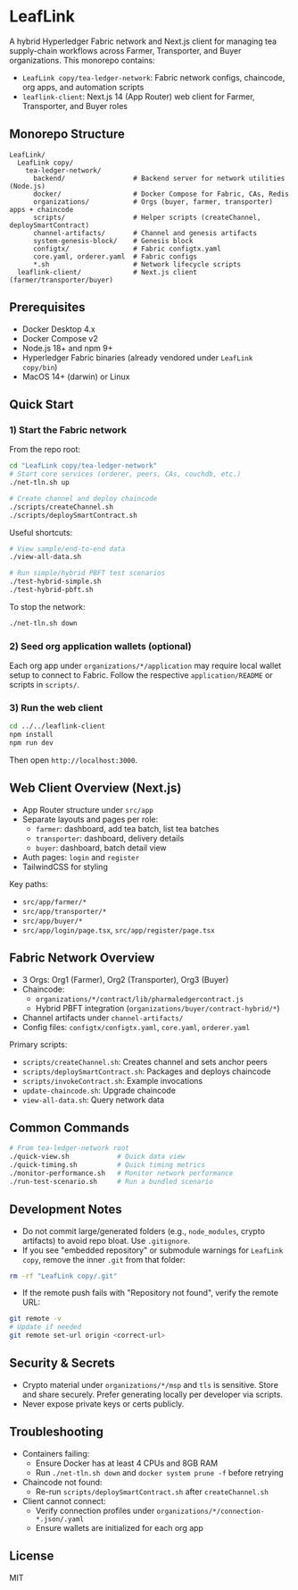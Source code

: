# LeafLink

A hybrid Hyperledger Fabric network and Next.js client for managing tea supply-chain workflows across Farmer, Transporter, and Buyer organizations. This monorepo contains:

- `LeafLink copy/tea-ledger-network`: Fabric network configs, chaincode, org apps, and automation scripts
- `leaflink-client`: Next.js 14 (App Router) web client for Farmer, Transporter, and Buyer roles

## Monorepo Structure

```
LeafLink/
  LeafLink copy/
    tea-ledger-network/
      backend/                 # Backend server for network utilities (Node.js)
      docker/                  # Docker Compose for Fabric, CAs, Redis
      organizations/           # Orgs (buyer, farmer, transporter) apps + chaincode
      scripts/                 # Helper scripts (createChannel, deploySmartContract)
      channel-artifacts/       # Channel and genesis artifacts
      system-genesis-block/    # Genesis block
      configtx/                # Fabric configtx.yaml
      core.yaml, orderer.yaml  # Fabric configs
      *.sh                     # Network lifecycle scripts
  leaflink-client/             # Next.js client (farmer/transporter/buyer)
```

## Prerequisites

- Docker Desktop 4.x
- Docker Compose v2
- Node.js 18+ and npm 9+
- Hyperledger Fabric binaries (already vendored under `LeafLink copy/bin`)
- MacOS 14+ (darwin) or Linux

## Quick Start

### 1) Start the Fabric network

From the repo root:

```bash
cd "LeafLink copy/tea-ledger-network"
# Start core services (orderer, peers, CAs, couchdb, etc.)
./net-tln.sh up

# Create channel and deploy chaincode
./scripts/createChannel.sh
./scripts/deploySmartContract.sh
```

Useful shortcuts:

```bash
# View sample/end-to-end data
./view-all-data.sh

# Run simple/hybrid PBFT test scenarios
./test-hybrid-simple.sh
./test-hybrid-pbft.sh
```

To stop the network:

```bash
./net-tln.sh down
```

### 2) Seed org application wallets (optional)

Each org app under `organizations/*/application` may require local wallet setup to connect to Fabric.
Follow the respective `application/README` or scripts in `scripts/`.

### 3) Run the web client

```bash
cd ../../leaflink-client
npm install
npm run dev
```

Then open `http://localhost:3000`.

## Web Client Overview (Next.js)

- App Router structure under `src/app`
- Separate layouts and pages per role:
  - `farmer`: dashboard, add tea batch, list tea batches
  - `transporter`: dashboard, delivery details
  - `buyer`: dashboard, batch detail view
- Auth pages: `login` and `register`
- TailwindCSS for styling

Key paths:

- `src/app/farmer/*`
- `src/app/transporter/*`
- `src/app/buyer/*`
- `src/app/login/page.tsx`, `src/app/register/page.tsx`

## Fabric Network Overview

- 3 Orgs: Org1 (Farmer), Org2 (Transporter), Org3 (Buyer)
- Chaincode:
  - `organizations/*/contract/lib/pharmaledgercontract.js`
  - Hybrid PBFT integration (`organizations/buyer/contract-hybrid/*`)
- Channel artifacts under `channel-artifacts/`
- Config files: `configtx/configtx.yaml`, `core.yaml`, `orderer.yaml`

Primary scripts:

- `scripts/createChannel.sh`: Creates channel and sets anchor peers
- `scripts/deploySmartContract.sh`: Packages and deploys chaincode
- `scripts/invokeContract.sh`: Example invocations
- `update-chaincode.sh`: Upgrade chaincode
- `view-all-data.sh`: Query network data

## Common Commands

```bash
# From tea-ledger-network root
./quick-view.sh            # Quick data view
./quick-timing.sh          # Quick timing metrics
./monitor-performance.sh   # Monitor network performance
./run-test-scenario.sh     # Run a bundled scenario
```

## Development Notes

- Do not commit large/generated folders (e.g., `node_modules`, crypto artifacts) to avoid repo bloat. Use `.gitignore`.
- If you see "embedded repository" or submodule warnings for `LeafLink copy`, remove the inner `.git` from that folder:

```bash
rm -rf "LeafLink copy/.git"
```

- If the remote push fails with "Repository not found", verify the remote URL:

```bash
git remote -v
# Update if needed
git remote set-url origin <correct-url>
```

## Security & Secrets

- Crypto material under `organizations/*/msp` and `tls` is sensitive. Store and share securely. Prefer generating locally per developer via scripts.
- Never expose private keys or certs publicly.

## Troubleshooting

- Containers failing:
  - Ensure Docker has at least 4 CPUs and 8GB RAM
  - Run `./net-tln.sh down` and `docker system prune -f` before retrying
- Chaincode not found:
  - Re-run `scripts/deploySmartContract.sh` after `createChannel.sh`
- Client cannot connect:
  - Verify connection profiles under `organizations/*/connection-*.json/.yaml`
  - Ensure wallets are initialized for each org app

## License

MIT
